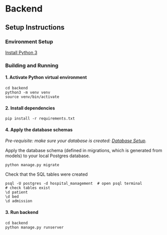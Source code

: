 # Backend

## Setup Instructions

### Environment Setup
[Install Python 3](https://www.python.org/downloads/)

### Building and Running
#### 1. Activate Python virtual environment
```
cd backend
python3 -m venv venv
source venv/bin/activate
```

#### 2. Install dependencies
```
pip install -r requirements.txt
```

#### 4. Apply the database schemas

*Pre-requisite: make sure your database is created: [Database Setup](../DATABASE.md#setup-instructions).*

Apply the database schema (defined in migrations, which is generated from models) to your local Postgres database.
```
python manage.py migrate
```

Check that the SQL tables were created
```
psql -U postgres -d hospital_management  # open psql terminal
# check tables exist
\d patient
\d bed
\d admission
```

#### 3. Run backend
```
cd backend
python manage.py runserver
```
